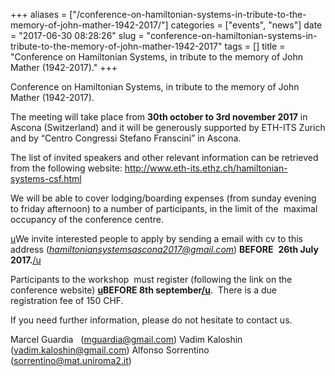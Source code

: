 +++
aliases = ["/conference-on-hamiltonian-systems-in-tribute-to-the-memory-of-john-mather-1942-2017/"]
categories = ["events", "news"]
date = "2017-06-30 08:28:26"
slug = "conference-on-hamiltonian-systems-in-tribute-to-the-memory-of-john-mather-1942-2017"
tags = []
title = "Conference on Hamiltonian Systems, in tribute to the memory of John Mather (1942-2017)."
+++

Conference on Hamiltonian Systems, in tribute to the memory of John
Mather (1942-2017).

The meeting will take place from **30th october to 3rd november 2017** in Ascona
(Switzerland) and it will be generously supported by ETH-ITS Zurich and
by “Centro Congressi Stefano Franscini” in Ascona.

The list of invited speakers and other relevant information can be
retrieved from the following
website: <http://www.eth-its.ethz.ch/hamiltonian-systems-csf.html>

We will be able to cover lodging/boarding expenses (from sunday evening to friday afternoon) to a
number of participants, in the limit of the  maximal occupancy of the
conference centre.

[u](u)We invite interested people to apply by sending a email with cv to
this address (*[hamiltoniansystemsascona2017@gmail.com](hamiltoniansystemsascona2017@gmail.com)*) **BEFORE**
 **26th July
2017.**[/u](/u)

Participants to the workshop  must register (following the link on the
conference website) **[u](u)BEFORE 8th
september[/u](/u)**.  There is a due registration fee of 150
CHF.

If you need further information, please do not hesitate to contact us.

Marcel Guardia   ([mguardia@gmail.com](mguardia@gmail.com)) Vadim Kaloshin  
([vadim.kaloshin@gmail.com](vadim.kaloshin@gmail.com)) Alfonso Sorrentino
([sorrentino@mat.uniroma2.it](sorrentino@mat.uniroma2.it))



